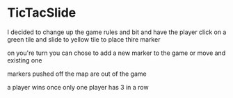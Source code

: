 # TicTacSlide
I decided to change up the game rules and bit and have the player click on a green tile and slide to yellow tile
to place thire marker

on you're turn you can chose to add a new marker to the game or move and existing one

markers pushed off the map are out of the game

a player wins once only one player has 3 in a row
